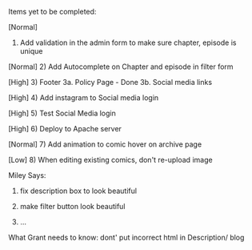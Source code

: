 
Items yet to be completed:

[Normal]
1) Add validation in the admin form to make sure chapter, episode is unique

[Normal]
2) Add Autocomplete on Chapter and episode in filter form

[High]
3) Footer
	3a. Policy Page - Done
	3b.	Social media links

[High]
4) Add instagram to Social media login

[High]
5) Test Social Media login

[High]
6) Deploy to Apache server

[Normal]
7) Add animation to comic hover on archive page

[Low]
8) When editing existing comics, don't re-upload image

Miley Says:
1) fix description box to look beautiful
2) make filter button look beautiful


9) ...


What Grant needs to know:
dont' put incorrect html in Description/ blog 